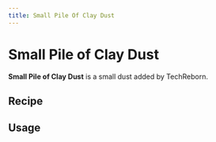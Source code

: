 ```yaml
---
title: Small Pile Of Clay Dust
---
```


<ItemImage file="small_pile_of_clay_dust" alt="Small Pile Of Clay Dust" size="200" />

# Small Pile of Clay Dust

**Small Pile of Clay Dust** is a small dust added by TechReborn.

## Recipe

<CraftingTable recipe="input air air air input air techreborn:clay_dust air input air air air output techreborn:small_pile_of_clay_dust,4"/>

## Usage

<CraftingTable recipe="input techreborn:small_pile_of_clay_dust techreborn:small_pile_of_clay_dust air input techreborn:small_pile_of_clay_dust techreborn:small_pile_of_clay_dust air input air air air output techreborn:clay_dust"/>